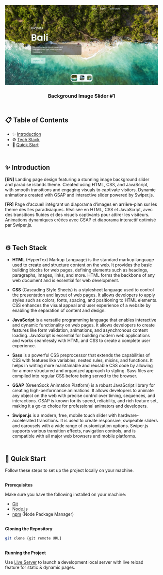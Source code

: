 <div align="center">
    <a href="https://bg-img-slider-1.netlify.app" target="_blank">
      <img src="design/preview.webp" alt="Project Banner">
    </a>
  <h3 align="center">Background Image Slider #1</h3>
</div>

##  <br /> 📋 <a name="table">Table of Contents</a>

- ✨ [Introduction](#introduction)
- ⚙️ [Tech Stack](#tech-stack)
- 🚀 [Quick Start](#quick-start)

##  <br /> <a name="introduction">✨ Introduction</a>

**[EN]** Landing page design featuring a stunning image background slider and paradise islands theme. Created using HTML, CSS, and JavaScript, with smooth transitions and engaging visuals to captivate visitors. Dynamic animations created with GSAP and interactive slider powered by Swiper.js.

**[FR]** Page d'accueil intégrant un diaporama d'images en arrière-plan sur les thème des îles paradisiaques. Réalisée en HTML, CSS et JavaScript, avec des transitions fluides et des visuels captivants pour attirer les visiteurs. Animations dynamiques créées avec GSAP et diaporama interactif optimisé par Swiper.js.

##  <br /> <a name="tech-stack">⚙️ Tech Stack</a>

- **HTML** (HyperText Markup Language) is the standard markup language used to create and structure content on the web. It provides the basic building blocks for web pages, defining elements such as headings, paragraphs, images, links, and more. HTML forms the backbone of any web document and is essential for web development.
  
- **CSS** (Cascading Style Sheets) is a stylesheet language used to control the presentation and layout of web pages. It allows developers to apply styles such as colors, fonts, spacing, and positioning to HTML elements. CSS enhances the visual appeal and user experience of a website by enabling the separation of content and design.
  
- **JavaScript** is a versatile programming language that enables interactive and dynamic functionality on web pages. It allows developers to create features like form validation, animations, and asynchronous content loading. JavaScript is essential for building modern web applications and works seamlessly with HTML and CSS to create a complete user experience.
  
- **Sass** is a powerful CSS preprocessor that extends the capabilities of CSS with features like variables, nested rules, mixins, and functions. It helps in writing more maintainable and reusable CSS code by allowing for a more structured and organized approach to styling. Sass files are compiled into regular CSS before being served to the browser.
  
- **GSAP** (GreenSock Animation Platform) is a robust JavaScript library for creating high-performance animations. It allows developers to animate any object on the web with precise control over timing, sequences, and interactions. GSAP is known for its speed, reliability, and rich feature set, making it a go-to choice for professional animators and developers.
  
- **Swiper.js** is a modern, free, mobile touch slider with hardware-accelerated transitions. It is used to create responsive, swipeable sliders and carousels with a wide range of customization options. Swiper.js supports various transition effects, navigation controls, and is compatible with all major web browsers and mobile platforms.

## <br /> <a name="quick-start">🚀 Quick Start</a>

Follow these steps to set up the project locally on your machine.

<br/>**Prerequisites**

Make sure you have the following installed on your machine:

- [Git](https://git-scm.com/)
- [Node.js](https://nodejs.org/en)
- [npm](https://www.npmjs.com/) (Node Package Manager)

<br/>**Cloning the Repository**

```bash
git clone {git remote URL}
```

<br/>**Running the Project**

Use [Live Server](https://marketplace.visualstudio.com/items?itemName=ritwickdey.LiveServer)
to launch a development local server with live reload feature for static & dynamic pages.